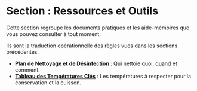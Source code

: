 # Section : Ressources et Outils

Cette section regroupe les documents pratiques et les aide-mémoires que vous pouvez consulter à tout moment.

Ils sont la traduction opérationnelle des règles vues dans les sections précédentes.

- **[Plan de Nettoyage et de Désinfection](plan-de-nettoyage.md)** : Qui nettoie quoi, quand et comment.
- **[Tableau des Températures Clés](temperatures-cles.md)** : Les températures à respecter pour la conservation et la cuisson.